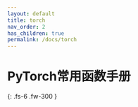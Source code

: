 ```yaml
---
layout: default
title: torch
nav_order: 2
has_children: true
permalink: /docs/torch
---
```


# PyTorch常用函数手册



{: .fs-6 .fw-300 }
